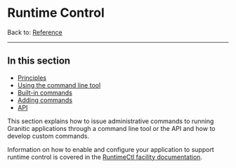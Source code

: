 # Runtime Control
Back to: [Reference](README.md)

---

## In this section
  * [Principles](rtc-principles.md)
  * [Using the command line tool](rtc-command.md)
  * [Built-in commands](rtc-built-in.md)
  * [Adding commands](rtc-adding.md)
  * [API](rtc-api.md)

This section explains how to issue administrative commands to running Granitic applications through a command line tool 
or the API and how to develop custom commands.

Information on how to enable and configure your application to support runtime  control is covered in the 
[RuntimeCtl facility documentation](fac-runtime.md).
